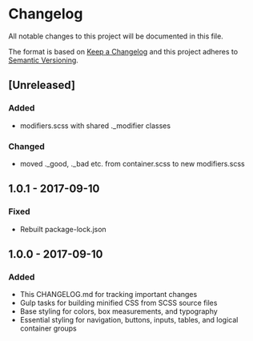 # Changelog
All notable changes to this project will be documented in this file.

The format is based on [Keep a Changelog](http://keepachangelog.com/en/1.0.0/)
and this project adheres to [Semantic Versioning](http://semver.org/spec/v2.0.0.html).

## [Unreleased]
### Added
- modifiers.scss with shared ._modifier classes

### Changed
- moved ._good, ._bad etc. from container.scss to new modifiers.scss

## 1.0.1 - 2017-09-10
### Fixed
- Rebuilt package-lock.json

## 1.0.0 - 2017-09-10
### Added
- This CHANGELOG.md for tracking important changes
- Gulp tasks for building minified CSS from SCSS source files
- Base styling for colors, box measurements, and typography
- Essential styling for navigation, buttons, inputs, tables, and logical container groups